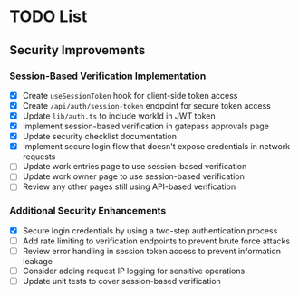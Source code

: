 # TODO List

## Security Improvements

### Session-Based Verification Implementation
- [x] Create `useSessionToken` hook for client-side token access
- [x] Create `/api/auth/session-token` endpoint for secure token access
- [x] Update `lib/auth.ts` to include workId in JWT token
- [x] Implement session-based verification in gatepass approvals page
- [x] Update security checklist documentation
- [x] Implement secure login flow that doesn't expose credentials in network requests
- [ ] Update work entries page to use session-based verification
- [ ] Update work owner page to use session-based verification 
- [ ] Review any other pages still using API-based verification

### Additional Security Enhancements
- [x] Secure login credentials by using a two-step authentication process
- [ ] Add rate limiting to verification endpoints to prevent brute force attacks
- [ ] Review error handling in session token access to prevent information leakage
- [ ] Consider adding request IP logging for sensitive operations
- [ ] Update unit tests to cover session-based verification
